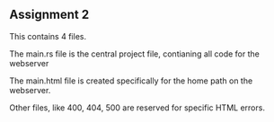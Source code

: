 ## Assignment 2

This contains 4 files. 

The main.rs file is the central project file, contianing all code for the webserver

The main.html file is created specifically for the home path on the webserver.

Other files, like 400, 404, 500 are reserved for specific HTML errors. 